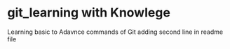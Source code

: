 # git_learning with Knowlege

Learning basic to Adavnce commands of Git
adding second line in readme file
